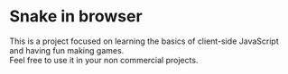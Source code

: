 # Snake in browser
This is a project focused on learning the basics of client-side JavaScript and having fun making games.  
Feel free to use it in your non commercial projects.
